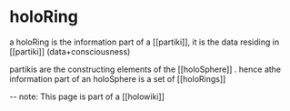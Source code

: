 # holoRing

 a holoRing is the information part of a [[partiki]],
 it is the data residing in [[partiki]] (data+consciousness)
 
 partikis are the constructing elements of the [[holoSphere]] .
 hence athe information part of an holoSphere is a set of [[holoRings]]
 
 
--
note: This page is part of a [[holowiki]]

